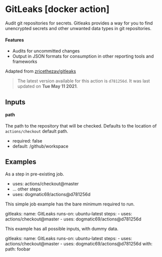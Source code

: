<!-- NOTICE: Auto generated file! -->
# GitLeaks [docker action]

Audit git repositories for secrets. Gitleaks provides a way for you to find
unencrypted secrets and other unwanted data types in git repositories.

#### Features
- Audits for uncommitted changes
- Output in JSON formats for consumption in other reporting tools and
  frameworks

Adapted from [zricethezav/gitleaks](https://github.com/zricethezav/gitleaks)


> The latest version available for this action is `d781256d`. It was last
updated on **Tue May 11 2021**.

## Inputs

#### path

The path to the repository that will be checked. Defaults to the
location of `actions/checkout` default path.


- required: false
- default: /github/workspace


## Examples

As a step in pre-existing job.

  - uses: actions/checkout@master
  - ... other steps
  - uses: dogmatic69/actions@d781256d


This simple job example has the bare minimum required to run.

  gitleaks:
    name: GitLeaks
    runs-on: ubuntu-latest
    steps:
      - uses: actions/checkout@master
      - uses: dogmatic69/actions@d781256d

This example has all possible inputs, with dummy data.

  gitleaks:
    name: GitLeaks
      runs-on: ubuntu-latest
      steps:
        - uses: actions/checkout@master
        - uses: dogmatic69/actions@d781256d
        with:
          path: foobar
